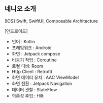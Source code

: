 ## 네니오 소개

[IOS]
Swift, SwiftUI, Composable Architecture

[안드로이드]
- 언어 : Kotlin
- 프레임워크 : Android
- 화면 : Jetpack compose
- 비동기 작업 : Coroutine
- 로컬 디비: Room
- Http Client : Retrofit
- 화면 데이터 유지 : AAC ViewModel
- 화면 전환 : Jetpack Navigation
- 데이터 관찰 : StateFlow
- 의존성 주입 : Hilt
